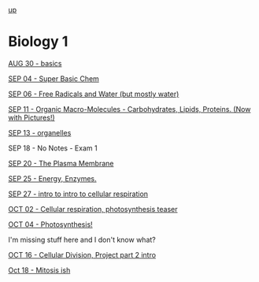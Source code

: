 [up](../../index.md)

# Biology 1

[AUG 30 - basics](./notes/AUG30.md)

[SEP 04 - Super Basic Chem](./notes/SEP04.md)

[SEP 06 - Free Radicals and Water (but mostly water)](./notes/SEP06.md)

[SEP 11 - Organic Macro-Molecules - Carbohydrates, Lipids, Proteins. (Now with Pictures!)](./notes/SEP11.md)

[SEP 13 - organelles](./notes/SEP13.md)

SEP 18 - No Notes - Exam 1

[SEP 20 - The Plasma Membrane](./notes/SEP20.md)

[SEP 25 - Energy, Enzymes.](./notes/SEP25.md)

[SEP 27 - intro to intro to cellular respiration](./notes/SEP27.md)

[OCT 02 - Cellular respiration, photosynthesis teaser](./notes/OCT02.md)

[OCT 04 - Photosynthesis!](./notes/OCT04.md)

I'm missing stuff here and I don't know what?

[OCT 16 - Cellular Division, Project part 2 intro](./notes/OCT16.md)

[Oct 18 - Mitosis ish](./notes/OCT18.md)

